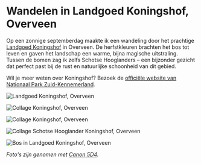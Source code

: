 # Wandelen in Landgoed Koningshof, Overveen

Op een zonnige septemberdag maakte ik een wandeling door het prachtige [Landgoed Koningshof](https://www.np-zuidkennemerland.nl/2140/zien/weelderige-buitenplaatsen/koningshof) in Overveen. De herfstkleuren brachten het bos tot leven en gaven het landschap een warme, bijna magische uitstraling. Tussen de bomen zag ik zelfs Schotse Hooglanders – een bijzonder gezicht dat perfect past bij de rust en natuurlijke schoonheid van dit gebied.

Wil je meer weten over Koningshof? Bezoek de [officiële website van Nationaal Park Zuid-Kennemerland](https://www.np-zuidkennemerland.nl/2140/zien/weelderige-buitenplaatsen/koningshof).

![Landgoed Koningshof, Overveen](https://imagekit.rohan-10.workers.dev?url=https://ik.imagekit.io/rhn00jwt/tr:w-900/2019-09-12-Koningshof/tkoningshof-11.jpg)

![Collage Koningshof, Overveen](https://imagekit.rohan-10.workers.dev?url=https://ik.imagekit.io/rhn00jwt/tr:w-900/2019-09-12-Koningshof/collage-2.jpg)

![Collage Koningshof, Overveen](https://imagekit.rohan-10.workers.dev?url=https://ik.imagekit.io/rhn00jwt/tr:w-900/2019-09-12-Koningshof/collage-1.jpg)

![Collage Schotse Hooglander Koningshof, Overveen](https://imagekit.rohan-10.workers.dev?url=https://ik.imagekit.io/rhn00jwt/tr:w-900/2019-09-12-Koningshof/collage-3.jpg)

![Bos in Landgoed Koningshof, Overveen](https://imagekit.rohan-10.workers.dev?url=https://ik.imagekit.io/rhn00jwt/tr:w-900/2019-09-12-Koningshof/tkoningshof-28.jpg)

_Foto's zijn genomen met [Canon 5D4](../over-mij.md)._
